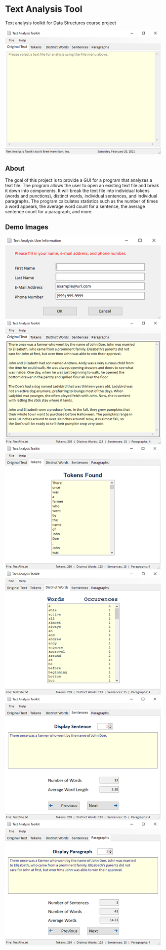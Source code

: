# Text Analysis Tool
Text analysis toolkit for Data Structures course project

![Main Page](images/TextAnalyzer_Main.PNG)

## About
The goal of this project is to provide a GUI for a program that analyzes a text file. The program allows the user to open an existing text file and break it down into components. It will break the text file into individual tokens (words and punctions), distinct words, individual sentences, and individual paragraphs. The program calculates statistics such as the number of times a word appears, the average word count for a sentence, the average sentence count for a paragraph, and more.

## Demo Images

![User Info](images/TextAnalyzer_UserInfo.PNG)
![Original Text](images/TextAnalyzer_OriginalText.PNG)
![Tokens](images/TextAnalyzer_Tokens.PNG)
![Distinct Words](images/TextAnalyzer_DistinctWords.PNG)
![Sentences](images/TextAnalyzer_Sentences.PNG)
![Paragraphs](images/TextAnalyzer_Paragraphs.PNG)
